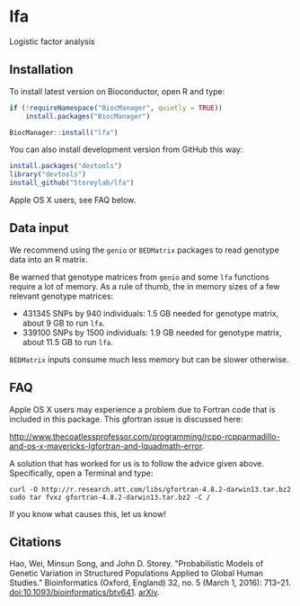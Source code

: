 # lfa

Logistic factor analysis

## Installation

To install latest version on Bioconductor, open R and type:

```R
if (!requireNamespace("BiocManager", quietly = TRUE))
    install.packages("BiocManager")

BiocManager::install("lfa")
```

You can also install development version from GitHub this way:
```R
install.packages("devtools")
library("devtools")
install_github("Storeylab/lfa")
```
Apple OS X users, see FAQ below.

## Data input

We recommend using the `genio` or `BEDMatrix` packages to read genotype data into an R matrix.

Be warned that genotype matrices from `genio` and some `lfa` functions require a lot of memory.
As a rule of thumb, the in memory sizes of a few relevant genotype matrices:

- 431345 SNPs by 940 individuals: 1.5 GB needed for genotype matrix, about 9 GB to run `lfa`.
- 339100 SNPs by 1500 individuals: 1.9 GB needed for genotype matrix, about 11.5 GB to run `lfa`.

`BEDMatrix` inputs consume much less memory but can be slower otherwise.

## FAQ

Apple OS X users may experience a problem due to Fortran code that is included in this package.  This gfortran issue is discussed here: 

http://www.thecoatlessprofessor.com/programming/rcpp-rcpparmadillo-and-os-x-mavericks-lgfortran-and-lquadmath-error. 

A solution that has worked for us is to follow the advice given above. Specifically, open a Terminal and type:

```
curl -O http://r.research.att.com/libs/gfortran-4.8.2-darwin13.tar.bz2
sudo tar fvxz gfortran-4.8.2-darwin13.tar.bz2 -C /
```

If you know what causes this, let us know!

## Citations

Hao, Wei, Minsun Song, and John D. Storey. "Probabilistic Models of Genetic Variation in Structured Populations Applied to Global Human Studies." Bioinformatics (Oxford, England) 32, no. 5 (March 1, 2016): 713–21. [doi:10.1093/bioinformatics/btv641](https://doi.org/10.1093/bioinformatics/btv641). [arXiv](http://arxiv.org/abs/1312.2041).

